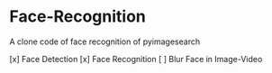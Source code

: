 # Face-Recognition
A clone code of face recognition of pyimagesearch

[x] Face Detection
[x] Face Recognition
[ ] Blur Face in Image-Video
